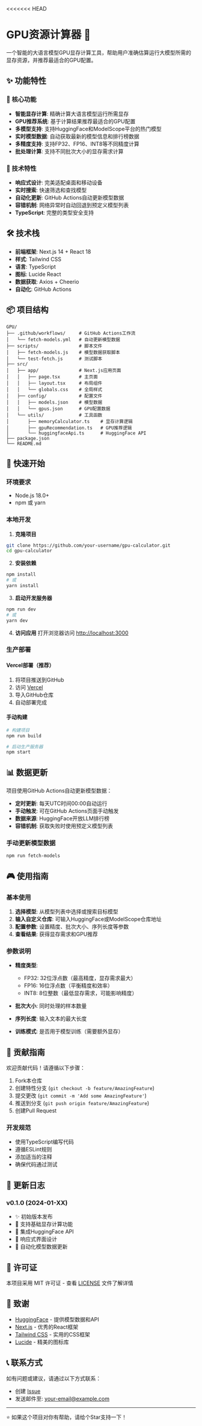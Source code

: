 <<<<<<< HEAD
# GPU资源计算器 🚀

一个智能的大语言模型GPU显存计算工具，帮助用户准确估算运行大模型所需的显存资源，并推荐最适合的GPU配置。

## ✨ 功能特性

### 🎯 核心功能
- **智能显存计算**: 精确计算大语言模型运行所需显存
- **GPU推荐系统**: 基于计算结果推荐最适合的GPU配置
- **多模型支持**: 支持HuggingFace和ModelScope平台的热门模型
- **实时模型数据**: 自动获取最新的模型信息和排行榜数据
- **多精度支持**: 支持FP32、FP16、INT8等不同精度计算
- **批处理计算**: 支持不同批次大小的显存需求计算

### 🔧 技术特性
- **响应式设计**: 完美适配桌面和移动设备
- **实时搜索**: 快速筛选和查找模型
- **自动化更新**: GitHub Actions自动更新模型数据
- **容错机制**: 网络异常时自动回退到预定义模型列表
- **TypeScript**: 完整的类型安全支持

## 🛠️ 技术栈

- **前端框架**: Next.js 14 + React 18
- **样式**: Tailwind CSS
- **语言**: TypeScript
- **图标**: Lucide React
- **数据获取**: Axios + Cheerio
- **自动化**: GitHub Actions

## 📦 项目结构

```
GPU/
├── .github/workflows/     # GitHub Actions工作流
│   └── fetch-models.yml   # 自动更新模型数据
├── scripts/               # 脚本文件
│   ├── fetch-models.js    # 模型数据获取脚本
│   └── test-fetch.js      # 测试脚本
├── src/
│   ├── app/               # Next.js应用页面
│   │   ├── page.tsx       # 主页面
│   │   ├── layout.tsx     # 布局组件
│   │   └── globals.css    # 全局样式
│   ├── config/            # 配置文件
│   │   ├── models.json    # 模型数据
│   │   └── gpus.json      # GPU配置数据
│   └── utils/             # 工具函数
│       ├── memoryCalculator.ts    # 显存计算逻辑
│       ├── gpuRecommendation.ts   # GPU推荐逻辑
│       └── huggingfaceApi.ts      # HuggingFace API
├── package.json
└── README.md
```

## 🚀 快速开始

### 环境要求
- Node.js 18.0+
- npm 或 yarn

### 本地开发

1. **克隆项目**
```bash
git clone https://github.com/your-username/gpu-calculator.git
cd gpu-calculator
```

2. **安装依赖**
```bash
npm install
# 或
yarn install
```

3. **启动开发服务器**
```bash
npm run dev
# 或
yarn dev
```

4. **访问应用**
打开浏览器访问 [http://localhost:3000](http://localhost:3000)

### 生产部署

#### Vercel部署（推荐）

1. 将项目推送到GitHub
2. 访问 [Vercel](https://vercel.com)
3. 导入GitHub仓库
4. 自动部署完成

#### 手动构建

```bash
# 构建项目
npm run build

# 启动生产服务器
npm start
```

## 📊 数据更新

项目使用GitHub Actions自动更新模型数据：

- **定时更新**: 每天UTC时间00:00自动运行
- **手动触发**: 可在GitHub Actions页面手动触发
- **数据来源**: HuggingFace开放LLM排行榜
- **容错机制**: 获取失败时使用预定义模型列表

### 手动更新模型数据

```bash
npm run fetch-models
```

## 🎮 使用指南

### 基本使用

1. **选择模型**: 从模型列表中选择或搜索目标模型
2. **输入自定义仓库**: 可输入HuggingFace或ModelScope仓库地址
3. **配置参数**: 设置精度、批次大小、序列长度等参数
4. **查看结果**: 获得显存需求和GPU推荐

### 参数说明

- **精度类型**:
  - FP32: 32位浮点数（最高精度，显存需求最大）
  - FP16: 16位浮点数（平衡精度和效率）
  - INT8: 8位整数（最低显存需求，可能影响精度）

- **批次大小**: 同时处理的样本数量
- **序列长度**: 输入文本的最大长度
- **训练模式**: 是否用于模型训练（需要额外显存）

## 🤝 贡献指南

欢迎贡献代码！请遵循以下步骤：

1. Fork本仓库
2. 创建特性分支 (`git checkout -b feature/AmazingFeature`)
3. 提交更改 (`git commit -m 'Add some AmazingFeature'`)
4. 推送到分支 (`git push origin feature/AmazingFeature`)
5. 创建Pull Request

### 开发规范

- 使用TypeScript编写代码
- 遵循ESLint规则
- 添加适当的注释
- 确保代码通过测试

## 📝 更新日志

### v0.1.0 (2024-01-XX)
- ✨ 初始版本发布
- 🎯 支持基础显存计算功能
- 🔧 集成HuggingFace API
- 📱 响应式界面设计
- 🤖 自动化模型数据更新

## 📄 许可证

本项目采用 MIT 许可证 - 查看 [LICENSE](LICENSE) 文件了解详情

## 🙏 致谢

- [HuggingFace](https://huggingface.co/) - 提供模型数据和API
- [Next.js](https://nextjs.org/) - 优秀的React框架
- [Tailwind CSS](https://tailwindcss.com/) - 实用的CSS框架
- [Lucide](https://lucide.dev/) - 精美的图标库

## 📞 联系方式

如有问题或建议，请通过以下方式联系：

- 创建 [Issue](https://github.com/your-username/gpu-calculator/issues)
- 发送邮件至: your-email@example.com

---

⭐ 如果这个项目对你有帮助，请给个Star支持一下！
